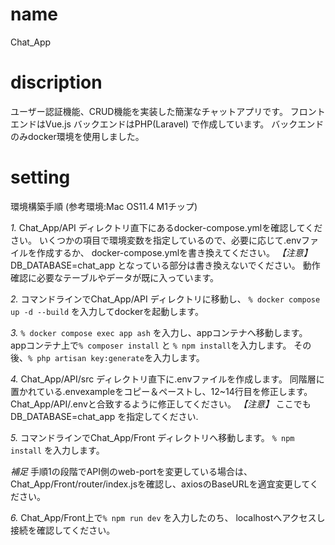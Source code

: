 # name
Chat_App

# discription
ユーザー認証機能、CRUD機能を実装した簡潔なチャットアプリです。
フロントエンドはVue.js
バックエンドはPHP(Laravel)
で作成しています。
バックエンドのみdocker環境を使用しました。

# setting
環境構築手順 (参考環境:Mac OS11.4 M1チップ)

_1._
Chat_App/API ディレクトリ直下にあるdocker-compose.ymlを確認してください。
いくつかの項目で環境変数を指定しているので、必要に応じて.envファイルを作成するか、
docker-compose.ymlを書き換えてください。
_【注意】_
DB_DATABASE=chat_app  となっている部分は書き換えないでください。
動作確認に必要なテーブルやデータが既に入っています。

_2._
コマンドラインでChat_App/API ディレクトリに移動し、
`% docker compose up -d --build`
を入力してdockerを起動します。

_3._
`% docker compose exec app ash`
を入力し、appコンテナへ移動します。
appコンテナ上で`% composer install` と `% npm install`を入力します。
その後、`% php artisan key:generate`を入力します。

_4._
Chat_App/API/src ディレクトリ直下に.envファイルを作成します。
同階層に置かれている.envexampleをコピー＆ペーストし、12~14行目を修正します。
Chat_App/API/.envと合致するように修正してください。
_【注意】_
ここでもDB_DATABASE=chat_app を指定してください.

_5._
コマンドラインでChat_App/Front ディレクトリへ移動します。
`% npm install` を入力します。

_補足_
手順1の段階でAPI側のweb-portを変更している場合は、
Chat_App/Front/router/index.jsを確認し、axiosのBaseURLを適宜変更してください。

_6._
Chat_App/Front上で`% npm run dev` を入力したのち、
localhostへアクセスし接続を確認してください。
